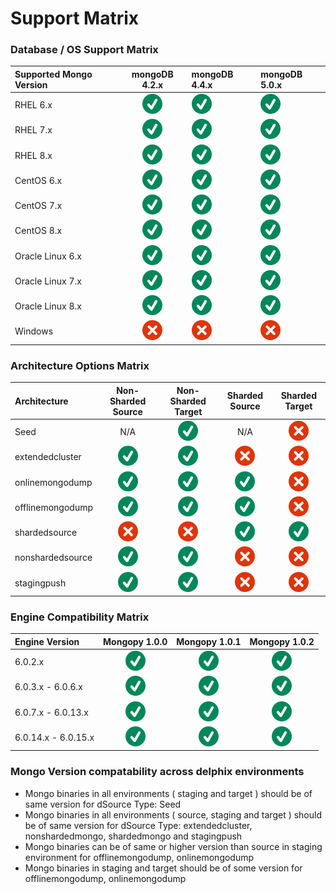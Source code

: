 # Support Matrix

### <a id="support matrix"></a>Database / OS Support Matrix

| Supported Mongo Version | mongoDB 4.2.x                     | mongoDB 4.4.x                     | mongoDB 5.0.x                     |
| :-                      | :-:                               | :-                                | :-                                |
| RHEL 6.x                | ![Screenshot](../image/check.svg) | ![Screenshot](../image/check.svg) | ![Screenshot](../image/check.svg) |
| RHEL 7.x                | ![Screenshot](../image/check.svg) | ![Screenshot](../image/check.svg) | ![Screenshot](../image/check.svg) |
| RHEL 8.x                | ![Screenshot](../image/check.svg) | ![Screenshot](../image/check.svg) | ![Screenshot](../image/check.svg) |
| CentOS 6.x              | ![Screenshot](../image/check.svg) | ![Screenshot](../image/check.svg) | ![Screenshot](../image/check.svg) |
| CentOS 7.x              | ![Screenshot](../image/check.svg) | ![Screenshot](../image/check.svg) | ![Screenshot](../image/check.svg) |
| CentOS 8.x              | ![Screenshot](../image/check.svg) | ![Screenshot](../image/check.svg) | ![Screenshot](../image/check.svg) |
| Oracle Linux 6.x        | ![Screenshot](../image/check.svg) | ![Screenshot](../image/check.svg) | ![Screenshot](../image/check.svg) |
| Oracle Linux 7.x        | ![Screenshot](../image/check.svg) | ![Screenshot](../image/check.svg) | ![Screenshot](../image/check.svg) |
| Oracle Linux 8.x        | ![Screenshot](../image/check.svg) | ![Screenshot](../image/check.svg) | ![Screenshot](../image/check.svg) |
| Windows                 | ![Screenshot](../image/error.svg) | ![Screenshot](../image/error.svg) | ![Screenshot](../image/error.svg) |

### <a id="architecture options"></a>Architecture Options Matrix

| Architecture | Non-Sharded Source | Non-Sharded Target | Sharded Source | Sharded Target |
| :-               | :-:                               | :-:                               | :-:                               | :-:                               |
| Seed             | N/A                               | ![Screenshot](../image/check.svg) | N/A                               | ![Screenshot](../image/error.svg) |
| extendedcluster  | ![Screenshot](../image/check.svg) | ![Screenshot](../image/check.svg) | ![Screenshot](../image/error.svg) | ![Screenshot](../image/error.svg) |
| onlinemongodump  | ![Screenshot](../image/check.svg) | ![Screenshot](../image/check.svg) | ![Screenshot](../image/check.svg) | ![Screenshot](../image/error.svg) |
| offlinemongodump | ![Screenshot](../image/check.svg) | ![Screenshot](../image/check.svg) | ![Screenshot](../image/check.svg) | ![Screenshot](../image/error.svg) |
| shardedsource    | ![Screenshot](../image/error.svg) | ![Screenshot](../image/error.svg) | ![Screenshot](../image/check.svg) | ![Screenshot](../image/check.svg) |
| nonshardedsource | ![Screenshot](../image/check.svg) | ![Screenshot](../image/check.svg) | ![Screenshot](../image/error.svg) | ![Screenshot](../image/error.svg) |
| stagingpush      | ![Screenshot](../image/check.svg) | ![Screenshot](../image/check.svg) | ![Screenshot](../image/error.svg) | ![Screenshot](../image/error.svg) |

### <a id="engine compatibility"></a>Engine Compatibility Matrix

| Engine Version      | Mongopy 1.0.0                     | Mongopy 1.0.1                     | Mongopy 1.0.2                     |
| :-                  | :-:                               | :-:                               | :-:                               |
| 6.0.2.x             | ![Screenshot](../image/check.svg) | ![Screenshot](../image/check.svg) | ![Screenshot](../image/check.svg) | 
| 6.0.3.x  - 6.0.6.x  | ![Screenshot](../image/check.svg) | ![Screenshot](../image/check.svg) | ![Screenshot](../image/check.svg) | 
| 6.0.7.x  - 6.0.13.x | ![Screenshot](../image/check.svg) | ![Screenshot](../image/check.svg) | ![Screenshot](../image/check.svg) | 
| 6.0.14.x - 6.0.15.x | ![Screenshot](../image/check.svg) | ![Screenshot](../image/check.svg) | ![Screenshot](../image/check.svg) | 

### <a id="mongo_version_environment_compatibility_matrix"></a>Mongo Version compatability across delphix environments
- Mongo binaries in all environments ( staging and target ) should be of same version for dSource Type: Seed
- Mongo binaries in all environments ( source, staging and target ) should be of same version for dSource Type: extendedcluster, nonshardedmongo, shardedmongo and stagingpush
- Mongo binaries can be of same or higher version than source in staging environment for offlinemongodump, onlinemongodump 
- Mongo binaries in staging and target should be of some version for offlinemongodump, onlinemongodump
